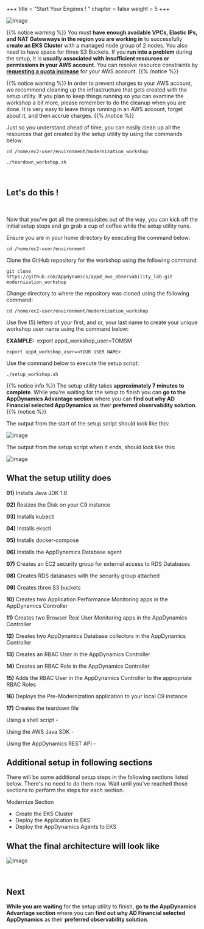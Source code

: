+++
title = "Start Your Engines ! "
chapter = false
weight = 5
+++

![image](/images/workshop_setup/ad_team_tech_lead.png)

{{% notice warning %}}
You must **have enough available VPCs, Elastic IPs, and NAT Gatewways in the region you are working in** to successfully **create an EKS Cluster** with a managed node group of 2 nodes.  You also need to have space for three S3 Buckets. If you **run into a problem** during the setup, it is **usually associated with insufficient resources or permissions in your AWS account**.  You can resolve resource constraints by <a href="https://docs.aws.amazon.com/servicequotas/latest/userguide/request-quota-increase.html" target="_blank">**requesting a quota increase**</a> for your AWS account.
{{% /notice %}}

{{% notice warning %}}
In order to prevent charges to your AWS account, we recommend cleaning up the infrastructure that gets created with the setup utility. If you plan to keep things running so you can examine the workshop a bit more, please remember to do the cleanup when you are done. It is very easy to leave things running in an AWS account, forget about it, and then accrue charges.
{{% /notice %}}

<span style="color: #4e3eb1;"><i class='fas fa-circle fa-sm'></i></span> Just so you understand ahead of time, you can easily clean up all the resources that get created by the setup utility by using the commands below:

```
cd /home/ec2-user/environment/modernization_workshop

./teardown_workshop.sh 
```

<br>

## Let's do this ! <span style="color: #4e3eb1;"><i class='fas fa-cog fa-spin'></i></span>

<br>

Now that you've got all the prerequisites out of the way, you can kick off the initial setup steps and go grab a cup of coffee <i class='fas fa-coffee'></i> while the setup utility runs.

<span style="color: #4e3eb1;"><i class='fas fa-circle fa-sm'></i></span> Ensure you are in your home directory by executing the command below:

```
cd /home/ec2-user/environment
```

<span style="color: #4e3eb1;"><i class='fas fa-circle fa-sm'></i></span> Clone the GitHub repository for the workshop using the following command:

```
git clone https://github.com/Appdynamics/appd_aws_observability_lab.git modernization_workshop
```

<span style="color: #4e3eb1;"><i class='fas fa-circle fa-sm'></i></span> Change directory to where the repository was cloned using the following command:

```
cd /home/ec2-user/environment/modernization_workshop
```

<span style="color: #4e3eb1;"><i class='fas fa-circle fa-sm'></i></span> Use five (5) letters of your first, and or, your last name to create your unique workshop user name using the command below:

**EXAMPLE:**&nbsp; export appd_workshop_user=TOMSM

```
export appd_workshop_user=<YOUR USER NAME>
```

<span style="color: #4e3eb1;"><i class='fas fa-circle fa-sm'></i></span> Use the command below to execute the setup script:

```
./setup_workshop.sh
```


{{% notice info %}}
<span><i class='fas fa-hourglass-half fa-lg'></i></span> The setup utility takes **approximately 7 minutes to complete**.  While you're waiting for the setup to finish you can **go to the AppDynamics Advantage section** where you can **find out why AD Financial selected AppDynamics** as their **preferred observability solution**. <span><i class='fas fa-hourglass-half fa-lg'></i></span>
{{% /notice %}}



<span style="color: #4e3eb1;"><i class='fas fa-circle fa-sm'></i></span> The output from the start of the setup script should look like this:


![image](/images/workshop_setup/setup-output-start.png)


<span style="color: #4e3eb1;"><i class='fas fa-circle fa-sm'></i></span> The output from the setup script when it ends, should look like this:

![image](/images/workshop_setup/setup-output-end.png)


## What the setup utility does

**01)** Installs Java JDK 1.8 <span style="color: #4e3eb1;"><i class='fas fa-asterisk fa-xs'></i></span>

**02)** Resizes the Disk on your C9 instance <span style="color: #4e3eb1;"><i class='fas fa-asterisk fa-xs'></i></span>

**03)** Installs kubectl <span style="color: #4e3eb1;"><i class='fas fa-asterisk fa-xs'></i></span>

**04)** Installs eksctl <span style="color: #4e3eb1;"><i class='fas fa-asterisk fa-xs'></i></span>

**05)** Installs docker-compose <span style="color: #4e3eb1;"><i class='fas fa-asterisk fa-xs'></i></span>

**06)** Installs the AppDynamics Database agent <span style="color: #4e3eb1;"><i class='fas fa-asterisk fa-xs'></i></span>

**07)** Creates an EC2 security group for external access to RDS Databases <span style="color: #4e3eb1;"><i class='fas fa-asterisk fa-xs'></i></span><span style="color: #4e3eb1;"><i class='fas fa-asterisk fa-xs'></i></span>

**08)** Creates RDS databases with the security group attached <span style="color: #4e3eb1;"><i class='fas fa-asterisk fa-xs'></i></span><span style="color: #4e3eb1;"><i class='fas fa-asterisk fa-xs'></i></span>

**09)** Creates three S3 buckets <span style="color: #4e3eb1;"><i class='fas fa-asterisk fa-xs'></i></span><span style="color: #4e3eb1;"><i class='fas fa-asterisk fa-xs'></i></span>

**10)** Creates two Application Performance Monitoring apps in the AppDynamics Controller <span style="color: #4e3eb1;"><i class='fas fa-asterisk fa-xs'></i></span><span style="color: #4e3eb1;"><i class='fas fa-asterisk fa-xs'></i></span><span style="color: #4e3eb1;"><i class='fas fa-asterisk fa-xs'></i></span>

**11)** Creates two Browser Real User Monitoring apps in the AppDynamics Controller <span style="color: #4e3eb1;"><i class='fas fa-asterisk fa-xs'></i></span><span style="color: #4e3eb1;"><i class='fas fa-asterisk fa-xs'></i></span><span style="color: #4e3eb1;"><i class='fas fa-asterisk fa-xs'></i></span>

**12)** Creates two AppDynamics Database collectors in the AppDynamics Controller <span style="color: #4e3eb1;"><i class='fas fa-asterisk fa-xs'></i></span><span style="color: #4e3eb1;"><i class='fas fa-asterisk fa-xs'></i></span><span style="color: #4e3eb1;"><i class='fas fa-asterisk fa-xs'></i></span>

**13)** Creates an RBAC User in the AppDynamics Controller <span style="color: #4e3eb1;"><i class='fas fa-asterisk fa-xs'></i></span><span style="color: #4e3eb1;"><i class='fas fa-asterisk fa-xs'></i></span><span style="color: #4e3eb1;"><i class='fas fa-asterisk fa-xs'></i></span>

**14)** Creates an RBAC Role in the AppDynamics Controller <span style="color: #4e3eb1;"><i class='fas fa-asterisk fa-xs'></i></span><span style="color: #4e3eb1;"><i class='fas fa-asterisk fa-xs'></i></span><span style="color: #4e3eb1;"><i class='fas fa-asterisk fa-xs'></i></span>

**15)** Adds the RBAC User in the AppDynamics Controller to the appropriate RBAC Roles <span style="color: #4e3eb1;"><i class='fas fa-asterisk fa-xs'></i></span><span style="color: #4e3eb1;"><i class='fas fa-asterisk fa-xs'></i></span><span style="color: #4e3eb1;"><i class='fas fa-asterisk fa-xs'></i></span>

**16)** Deploys the Pre-Modernization application to your local C9 instance <span style="color: #4e3eb1;"><i class='fas fa-asterisk fa-xs'></i></span>

**17)** Creates the teardown file


Using a shell script - <span style="color: #4e3eb1;"><i class='fas fa-asterisk fa-xs'></i></span>

Using the AWS Java SDK - <span style="color: #4e3eb1;"><i class='fas fa-asterisk fa-xs'></i></span><span style="color: #4e3eb1;"><i class='fas fa-asterisk fa-xs'></i></span>

Using the AppDynamics REST API - <span style="color: #4e3eb1;"><i class='fas fa-asterisk fa-xs'></i></span><span style="color: #4e3eb1;"><i class='fas fa-asterisk fa-xs'></i></span><span style="color: #4e3eb1;"><i class='fas fa-asterisk fa-xs'></i></span>


## Additional setup in following sections

There will be some additional setup steps in the following sections listed below.  There's no need to do them now.  Wait until you've reached those sections to perform the steps for each section.

<span style="color: #4e3eb1;"><i class='fas fa-circle fa-sm'></i></span> Modernize Section

 - Create the EKS Cluster
 - Deploy the Application to EKS
 - Deploy the AppDynamics Agents to EKS

## What the final architecture will look like

![image](/images/workshop_setup/arch_diagram.png)

<br>

## Next <i class='fas fa-cog fa-spin'></i>

**While you are waiting** for the setup utility to finish, **go to the AppDynamics Advantage section** where you can **find out why AD Financial selected AppDynamics** as their **preferred observability solution**.
